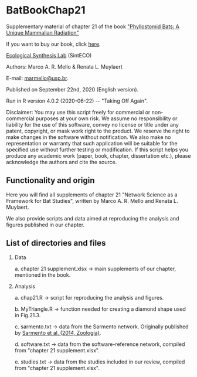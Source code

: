 # BatBookChap21

Supplementary material of chapter 21 of the book ["Phyllostomid Bats: A Unique Mammalian Radiation"](https://amzn.to/2FIKcAQ)

If you want to buy our book, click [here](https://amzn.to/2FIKcAQ).

[Ecological Synthesis Lab](https://marcomellolab.wordpress.com) (SintECO)

Authors: Marco A. R. Mello & Renata L. Muylaert

E-mail: marmello@usp.br.  

Published on September 22nd, 2020 (English version).

Run in R version 4.0.2 (2020-06-22) -- "Taking Off Again".

Disclaimer: You may use this script freely for commercial or non-commercial purposes at your own risk. We assume no responsibility or liability for the use of this software, convey no license or title under any patent, copyright, or mask work right to the product. We reserve the right to make changes in the software without notification. We also make no representation or warranty that such application will be suitable for the specified use without further testing or modification. If this script helps you produce any academic work (paper, book, chapter, dissertation etc.), please acknowledge the authors and cite the source.


## Functionality and origin

Here you will find all supplements of chapter 21 "Network Science as a Framework for Bat Studies", written by Marco A. R. Mello and Renata L. Muylaert.

We also provide scripts and data aimed at reproducing the analysis and figures published in our chapter.


## List of directories and files

1. Data

    a. chapter 21 supplement.xlsx -> main supplements of our chapter, mentioned in the book.
  
2. Analysis
 
    a. chap21.R -> script for reproducing the analysis and figures.
    
    b. MyTriangle.R -> function needed for creating a diamond shape used in Fig.21.3.
    
    c. sarmento.txt -> data from the Sarmento network. Originally published by [Sarmento et al. (2014, Zoologia)](http://dx.doi.org/10.1590/S1984-46702014000300006).
    
    d. software.txt -> data from the software-reference network, compiled from "chapter 21 supplement.xlsx".
    
    e. studies.txt -> data from the studies included in our review, compiled from "chapter 21 supplement.xlsx".
